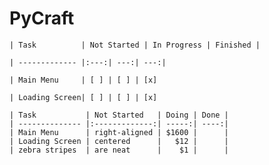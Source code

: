 # PyCraft


    | Task          | Not Started | In Progress | Finished |

    | ------------- |:---:| ---:| ---:|

    | Main Menu     | [ ] | [ ] | [x]

    | Loading Screen| [ ] | [ ] | [x]

    | Task           | Not Started   | Doing | Done |
    | -------------- |:-------------:| -----:| ----:|
    | Main Menu      | right-aligned | $1600 |      |
    | Loading Screen | centered      |   $12 |      |
    | zebra stripes  | are neat      |    $1 |      |
